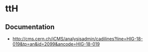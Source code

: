 # ttH


## Documentation

* http://cms.cern.ch/iCMS/analysisadmin/cadilines?line=HIG-18-019&tp=an&id=2099&ancode=HIG-18-019
